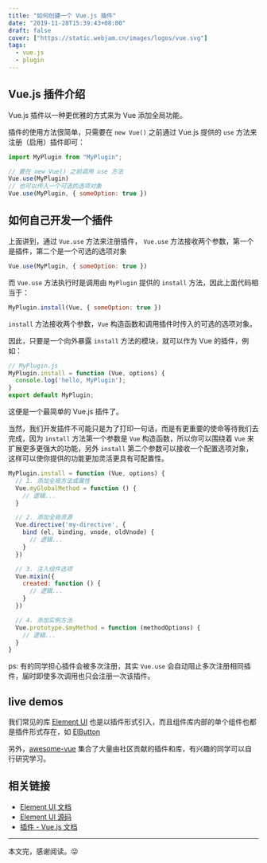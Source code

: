 ```yaml
---
title: "如何创建一个 Vue.js 插件"
date: "2019-11-28T15:39:43+08:00"
draft: false
cover: ["https://static.webjam.cn/images/logos/vue.svg"]
tags:
  - vue.js
  - plugin
---
```



## Vue.js 插件介绍

Vue.js 插件以一种更优雅的方式来为 Vue 添加全局功能。

插件的使用方法很简单，只需要在 `new Vue()` 之前通过 Vue.js 提供的 `use` 方法来注册（启用）插件即可：

```js
import MyPlugin from "MyPlugin";

// 要在 new Vue() 之前调用 use 方法
Vue.use(MyPlugin)
// 也可以传入一个可选的选项对象
Vue.use(MyPlugin, { someOption: true })
```

## 如何自己开发一个插件

上面讲到，通过 `Vue.use` 方法来注册插件， `Vue.use` 方法接收两个参数，第一个是插件，第二个是一个可选的选项对象

```js
Vue.use(MyPlugin, { someOption: true })
```

而 `Vue.use` 方法执行时是调用由 `MyPlugin` 提供的 `install` 方法，因此上面代码相当于：

```js
MyPlugin.install(Vue, { someOption: true })
```

`install` 方法接收两个参数，`Vue` 构造函数和调用插件时传入的可选的选项对象。

因此，只要是一个向外暴露 `install` 方法的模块，就可以作为 Vue 的插件，例如：

```js
// MyPlugin.js
MyPlugin.install = function (Vue, options) {
  console.log('hello, MyPlugin');
}
export default MyPlugin;
```

这便是一个最简单的 Vue.js 插件了。

当然，我们开发插件不可能只是为了打印一句话，而是有更重要的使命等待我们去完成，因为 `install` 方法第一个参数是 `Vue` 构造函数，所以你可以围绕着 `Vue` 来扩展更多更强大的功能，另外 `install` 第二个参数可以接收一个配置选项对象，这样可以使你提供的功能更加灵活更具有可配置性。

```js
MyPlugin.install = function (Vue, options) {
  // 1. 添加全局方法或属性
  Vue.myGlobalMethod = function () {
    // 逻辑...
  }

  // 2. 添加全局资源
  Vue.directive('my-directive', {
    bind (el, binding, vnode, oldVnode) {
      // 逻辑...
    }
  })

  // 3. 注入组件选项
  Vue.mixin({
    created: function () {
      // 逻辑...
    }
  })

  // 4. 添加实例方法
  Vue.prototype.$myMethod = function (methodOptions) {
    // 逻辑...
  }
}
```

ps: 有的同学担心插件会被多次注册，其实 `Vue.use` 会自动阻止多次注册相同插件，届时即使多次调用也只会注册一次该插件。

## live demos

我们常见的库 [Element UI](https://element.eleme.cn/#/zh-CN/component/quickstart#wan-zheng-yin-ru) 也是以插件形式引入，而且组件库内部的单个组件也都是插件形式存在，如 [ElButton](https://github.com/ElemeFE/element/blob/dev/packages/button/index.js)

另外，[awesome-vue](https://github.com/vuejs/awesome-vue#components--libraries) 集合了大量由社区贡献的插件和库，有兴趣的同学可以自行研究学习。

## 相关链接


+ [Element UI 文档](https://element.eleme.cn/#/zh-CN/component/quickstart#wan-zheng-yin-ru)
+ [Element UI 源码](https://github.com/ElemeFE/element)
+ [插件 - Vue.js 文档](https://cn.vuejs.org/v2/guide/plugins.html)


---

本文完，感谢阅读。:stuck_out_tongue_winking_eye: 